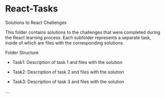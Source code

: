 # React-Tasks
Solutions to React Challenges

This folder contains solutions to the challenges that were completed during the React learning process. Each subfolder represents a separate task, inside of which are files with the corresponding solutions.

Folder Structure

- Task1: Description of task 1 and files with the solution

- Task2: Description of task 2 and files with the solution

- Task3: Description of task 3 and files with the solution

...
